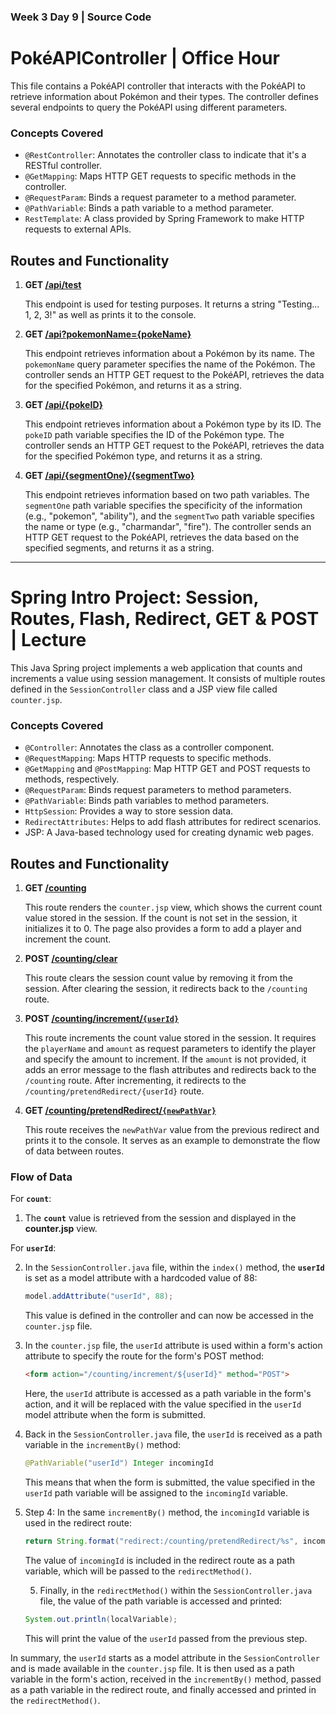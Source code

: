 ### Week 3 Day 9 | Source Code

# PokéAPIController | Office Hour

This file contains a PokéAPI controller that interacts with the PokéAPI to retrieve information about Pokémon and their types. The controller defines several endpoints to query the PokéAPI using different parameters.

### Concepts Covered

- `@RestController`: Annotates the controller class to indicate that it's a RESTful controller.
- `@GetMapping`: Maps HTTP GET requests to specific methods in the controller.
- `@RequestParam`: Binds a request parameter to a method parameter.
- `@PathVariable`: Binds a path variable to a method parameter.
- `RestTemplate`: A class provided by Spring Framework to make HTTP requests to external APIs.

## Routes and Functionality

1. **GET [/api/test](#)**

   This endpoint is used for testing purposes. It returns a string "Testing... 1, 2, 3!" as well as prints it to the console.

2. **GET [/api?pokemonName={pokeName}](#)**

   This endpoint retrieves information about a Pokémon by its name. The `pokemonName` query parameter specifies the name of the Pokémon. The controller sends an HTTP GET request to the PokéAPI, retrieves the data for the specified Pokémon, and returns it as a string.

3. **GET [/api/{pokeID}](#)**

   This endpoint retrieves information about a Pokémon type by its ID. The `pokeID` path variable specifies the ID of the Pokémon type. The controller sends an HTTP GET request to the PokéAPI, retrieves the data for the specified Pokémon type, and returns it as a string.

4. **GET [/api/{segmentOne}/{segmentTwo}](#)**

   This endpoint retrieves information based on two path variables. The `segmentOne` path variable specifies the specificity of the information (e.g., "pokemon", "ability"), and the `segmentTwo` path variable specifies the name or type (e.g., "charmandar", "fire"). The controller sends an HTTP GET request to the PokéAPI, retrieves the data based on the specified segments, and returns it as a string.

---

# Spring Intro Project: Session, Routes, Flash, Redirect, GET & POST | Lecture

This Java Spring project implements a web application that counts and increments a value using session management. It consists of multiple routes defined in the `SessionController` class and a JSP view file called `counter.jsp`.

### Concepts Covered

- `@Controller`: Annotates the class as a controller component.
- `@RequestMapping`: Maps HTTP requests to specific methods.
- `@GetMapping` and `@PostMapping`: Map HTTP GET and POST requests to methods, respectively.
- `@RequestParam`: Binds request parameters to method parameters.
- `@PathVariable`: Binds path variables to method parameters.
- `HttpSession`: Provides a way to store session data.
- `RedirectAttributes`: Helps to add flash attributes for redirect scenarios.
- JSP: A Java-based technology used for creating dynamic web pages.

## Routes and Functionality

1. **GET [/counting](#)**

   This route renders the `counter.jsp` view, which shows the current count value stored in the session. If the count is not set in the session, it initializes it to 0. The page also provides a form to add a player and increment the count.

2. **POST [/counting/clear](#)**

   This route clears the session count value by removing it from the session. After clearing the session, it redirects back to the `/counting` route.

3. **POST [/counting/increment/`{userId}`](#)**

   This route increments the count value stored in the session. It requires the `playerName` and `amount` as request parameters to identify the player and specify the amount to increment. If the `amount` is not provided, it adds an error message to the flash attributes and redirects back to the `/counting` route. After incrementing, it redirects to the `/counting/pretendRedirect/{userId}` route.

4. **GET [/counting/pretendRedirect/`{newPathVar}`](#)**

   This route receives the `newPathVar` value from the previous redirect and prints it to the console. It serves as an example to demonstrate the flow of data between routes.

### Flow of Data
For **`count`**:
1. The **`count`** value is retrieved from the session and displayed in the **counter.jsp** view.

For **`userId`**:

2. In the `SessionController.java` file, within the `index()` method, the **`userId`** is set as a model attribute with a hardcoded value of 88:
    ```java
    model.addAttribute("userId", 88);
    ```
    This value is defined in the controller and can now be accessed in the `counter.jsp` file.

2. In the `counter.jsp` file, the `userId` attribute is used within a form's action attribute to specify the route for the form's POST method:
    ```html
    <form action="/counting/increment/${userId}" method="POST">
    ```
    Here, the `userId` attribute is accessed as a path variable in the form's action, and it will be replaced with the value specified in the `userId` model attribute when the form is submitted.

3. Back in the `SessionController.java` file, the `userId` is received as a path variable in the `incrementBy()` method:
    ```java
    @PathVariable("userId") Integer incomingId
    ```
    This means that when the form is submitted, the value specified in the `userId` path variable will be assigned to the `incomingId` variable.

4. Step 4: In the same `incrementBy()` method, the `incomingId` variable is used in the redirect route:
    ```java
    return String.format("redirect:/counting/pretendRedirect/%s", incomingId);
    ```
    The value of `incomingId` is included in the redirect route as a path variable, which will be passed to the `redirectMethod()`.

    5. Finally, in the `redirectMethod()` within the `SessionController.java` file, the value of the path variable is accessed and printed:
    ```java
    System.out.println(localVariable);
    ```
    This will print the value of the `userId` passed from the previous step.

In summary, the `userId` starts as a model attribute in the `SessionController` and is made available in the `counter.jsp` file. It is then used as a path variable in the form's action, received in the `incrementBy()` method, passed as a path variable in the redirect route, and finally accessed and printed in the `redirectMethod()`.